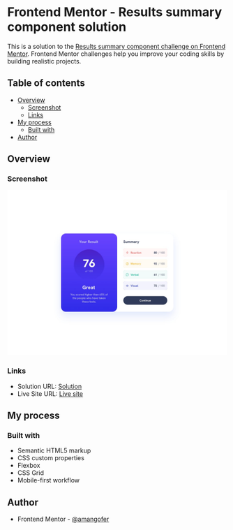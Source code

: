# Frontend Mentor - Results summary component solution

This is a solution to the [Results summary component challenge on Frontend Mentor](https://www.frontendmentor.io/challenges/results-summary-component-CE_K6s0maV). Frontend Mentor challenges help you improve your coding skills by building realistic projects. 

## Table of contents

- [Overview](#overview)
  - [Screenshot](#screenshot)
  - [Links](#links)
- [My process](#my-process)
  - [Built with](#built-with)
- [Author](#author)

## Overview

### Screenshot

![](./screenshot.jpg)


### Links

- Solution URL: [Solution](https://www.frontendmentor.io/solutions/results-summary-component-using-html-and-css-JPpUhAuSm0)
- Live Site URL: [Live site](https://fastidious-sawine-896fd1.netlify.app)

## My process

### Built with

- Semantic HTML5 markup
- CSS custom properties
- Flexbox
- CSS Grid
- Mobile-first workflow

## Author

- Frontend Mentor - [@amangofer](https://www.frontendmentor.io/profile/amangofer)
